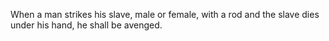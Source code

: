 When a man strikes his slave, male or female, with a rod and the slave dies under his hand, he shall be avenged.
